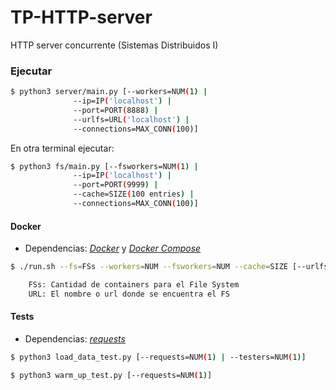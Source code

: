# TP-HTTP-server

HTTP server concurrente (Sistemas Distribuidos I)

### Ejecutar

```bash
$ python3 server/main.py [--workers=NUM(1) |
			  --ip=IP('localhost') |
			  --port=PORT(8888) |
			  --urlfs=URL('localhost') |
			  --connections=MAX_CONN(100)]
```
En otra terminal ejecutar:

```bash
$ python3 fs/main.py [--fsworkers=NUM(1) |
		      --ip=IP('localhost') |
		      --port=PORT(9999) | 
		      --cache=SIZE(100 entries) |
		      --connections=MAX_CONN(100)]
```

#### Docker

- Dependencias: [_Docker_](https://docs.docker.com/install/) y [_Docker Compose_](https://docs.docker.com/compose/install/)

```bash
$ ./run.sh --fs=FSs --workers=NUM --fsworkers=NUM --cache=SIZE [--urlfs=URL('http_fs_')]

	FSs: Cantidad de containers para el File System
	URL: El nombre o url donde se encuentra el FS
```

#### Tests

- Dependencias: [_requests_](http://www.python-requests.org/en/master/)

```bash
$ python3 load_data_test.py [--requests=NUM(1) | --testers=NUM(1)]

$ python3 warm_up_test.py [--requests=NUM(1)]
```

